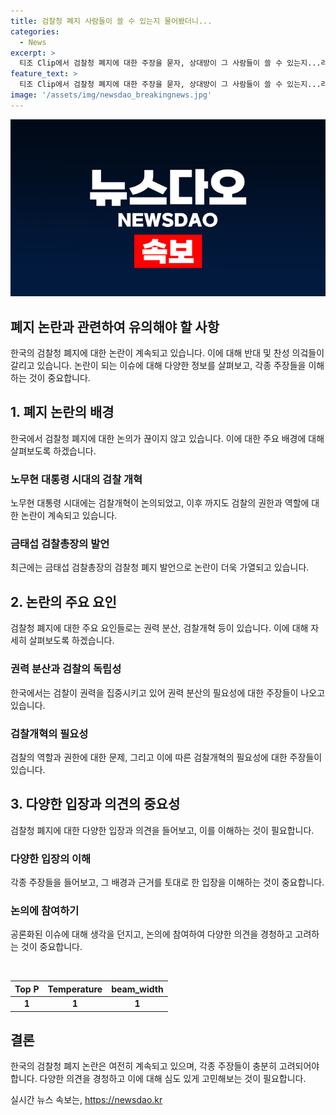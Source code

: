 ```yaml
---
title: 검찰청 폐지 사람들이 쓸 수 있는지 물어봤더니...
categories:
  - News
excerpt: >
  티조 Clip에서 검찰청 폐지에 대한 주장을 묻자, 상대방이 그 사람들이 쓸 수 있는지...라고 말했다.
feature_text: >
  티조 Clip에서 검찰청 폐지에 대한 주장을 묻자, 상대방이 그 사람들이 쓸 수 있는지...라고 말했다.
image: '/assets/img/newsdao_breakingnews.jpg'
---
```


<p><img src="/assets/img/newsdao_breakingnews.jpg" alt="ontimetimes 속보" /></p>

<h2>폐지 논란과 관련하여 유의해야 할 사항</h2>

<p data-ke-size="size16">한국의 검찰청 폐지에 대한 논란이 계속되고 있습니다. 이에 대해 반대 및 찬성 의겈들이 갈리고 있습니다. 논란이 되는 이슈에 대해 다양한 정보를 살펴보고, 각종 주장들을 이해하는 것이 중요합니다.</p>

<h2>1. 폐지 논란의 배경</h2>

<p data-ke-size="size16">한국에서 검찰청 폐지에 대한 논의가 끊이지 않고 있습니다. 이에 대한 주요 배경에 대해 살펴보도록 하겠습니다.</p>

<h3>노무현 대통령 시대의 검찰 개혁</h3>

<p data-ke-size="size16">노무현 대통령 시대에는 검찰개혁이 논의되었고, 이후 까지도 검찰의 권한과 역할에 대한 논란이 계속되고 있습니다.</p>

<h3>금태섭 검찰총장의 발언</h3>

<p data-ke-size="size16">최근에는 금태섭 검찰총장의 검찰청 폐지 발언으로 논란이 더욱 가열되고 있습니다.</p>

<h2>2. 논란의 주요 요인</h2>

<p data-ke-size="size16">검찰청 폐지에 대한 주요 요인들로는 권력 분산, 검찰개혁 등이 있습니다. 이에 대해 자세히 살펴보도록 하겠습니다.</p>

<h3>권력 분산과 검찰의 독립성</h3>

<p data-ke-size="size16">한국에서는 검찰이 권력을 집중시키고 있어 권력 분산의 필요성에 대한 주장들이 나오고 있습니다.</p>

<h3>검찰개혁의 필요성</h3>

<p data-ke-size="size16">검찰의 역할과 권한에 대한 문제, 그리고 이에 따른 검찰개혁의 필요성에 대한 주장들이 있습니다.</p>

<h2>3. 다양한 입장과 의견의 중요성</h2>

<p data-ke-size="size16">검찰청 폐지에 대한 다양한 입장과 의견을 들어보고, 이를 이해하는 것이 필요합니다.</p>

<h3>다양한 입장의 이해</h3>

<p data-ke-size="size16">각종 주장들을 들어보고, 그 배경과 근거를 토대로 한 입장을 이해하는 것이 중요합니다.</p>

<h3>논의에 참여하기</h3>

<p data-ke-size="size16">공론화된 이슈에 대해 생각을 던지고, 논의에 참여하여 다양한 의견을 경청하고 고려하는 것이 중요합니다.</p>

<p data-ke-size="size16">&nbsp;</p>

<table>
    <thead>
        <tr>
            <th scope="col" style="text-align: center; height: 17px;"><b>Top P</b></th>
            <th scope="col" style="text-align: center; height: 17px;"><b>Temperature</b></th>
            <th scope="col" style="text-align: center; height: 17px;"><b>beam_width</b></th>
        </tr>
    </thead>
    <tbody>
        <tr>
            <td style="text-align: center; height: 17px;"><b>1</b></td>
            <td style="text-align: center; height: 17px;"><b>1</b></td>
            <td style="text-align: center; height: 17px;"><b>1</b></td>
        </tr>
    </tbody>
</table>

<h2>결론</h2>

<p data-ke-size="size16">한국의 검찰청 폐지 논란은 여전히 계속되고 있으며, 각종 주장들이 충분히 고려되어야 합니다. 다양한 의견을 경청하고 이에 대해 심도 있게 고민해보는 것이 필요합니다.</p>
실시간 뉴스 속보는, <a href="https://newsdao.kr" rel="dofollow">https://newsdao.kr</a>


